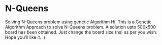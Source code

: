 # N-Queens
Solving N-Queens problem using genetic Algorithm
Hi, This is a Genetic Algorithm Approach to solve N-Queens problem. A solution upto 500x500 board has been obtained. 
Just change the board size (ns) as per you wish.
Hope you'll like it. :)
